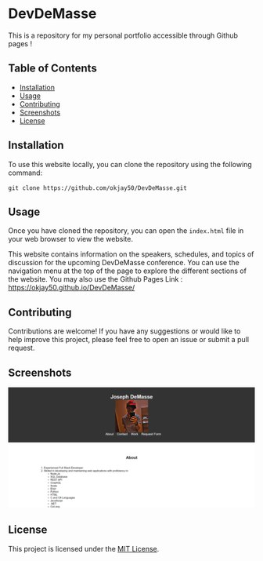 # DevDeMasse
This is a repository for my personal portfolio accessible through Github pages ! 
## Table of Contents

- [Installation](#installation)
- [Usage](#usage)
- [Contributing](#contributing)
- [Screenshots](#screenshots)
- [License](#license)

## Installation

To use this website locally, you can clone the repository using the following command:

```
git clone https://github.com/okjay50/DevDeMasse.git
```

## Usage

Once you have cloned the repository, you can open the `index.html` file in your web browser to view the website.

This website contains information on the speakers, schedules, and topics of discussion for the upcoming DevDeMasse conference. You can use the navigation menu at the top of the page to explore the different sections of the website.
You may also use the Github Pages Link : https://okjay50.github.io/DevDeMasse/

## Contributing

Contributions are welcome! If you have any suggestions or would like to help improve this project, please feel free to open an issue or submit a pull request.

## Screenshots

![Screenshot of DevDeMasse website](./images/devdemasse-screenshot.png)

## License

This project is licensed under the [MIT License](./LICENSE).
